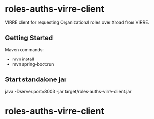 # roles-auths-virre-client

VIRRE client for requesting Organizational roles over Xroad from VIRRE. 

## Getting Started
Maven commands: 
* mvn install 
* mvn spring-boot:run

## Start standalone jar
java -Dserver.port=8003 -jar target/roles-auths-virre-client.jar
# roles-auths-virre-client
